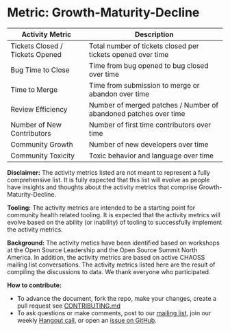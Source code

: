 # Metric: Growth-Maturity-Decline


 Activity Metric | Description |
 --- | --- | 
 Tickets Closed / Tickets Opened | Total number of tickets closed per tickets opened over time | 
 Bug Time to Close | Time from bug opened to bug closed over time | 
 Time to Merge | Time from submission to merge or abandon over time | 
 Review Efficiency | Number of merged patches / Number of abandoned patches over time | 
 Number of New Contributors | Number of first time contributors over time | 
 Community Growth | Number of new developers over time | 
 Community Toxicity | Toxic behavior and language over time | 

**Disclaimer:**
The activity metrics listed are not meant to represent a fully comprehensive list. It is fully expected that this list will evolve as people have insights and thoughts about the activity metrics that comprise Growth-Maturity-Decline. 

**Tooling:**
The activity metrics are intended to be a starting point for community health related tooling. It is expected that the activity metrics will evolve based on the ability (or inability) of tooling to successfully implement the activity metrics. 

**Background:**
The activity metics have been identified based on workshops at the Open Source Leadership and the Open Source Summit North America. In addition, the activity metrics are based on active CHAOSS mailing list conversations. The activity metrics listed here are the result of compiling the discussions to data. We thank everyone who participated.

**How to contribute:**
- To advance the document, fork the repo, make your changes, create a pull request see [CONTRIBUTING.md][contrib]
- To ask questions or make comments, post to our [mailing list][ml], join our weekly [Hangout call][ho], or open an [issue on GitHub][issue].

[contrib]: https://github.com/germonprez/metrics/blob/master/CONTRIBUTING.md
[ml]: https://wiki.linuxfoundation.org/chaoss/metrics#mail-list
[ho]: https://wiki.linuxfoundation.org/chaoss/metrics#weekly-hangout
[issue]: https://github.com/chaoss/metrics/issues
